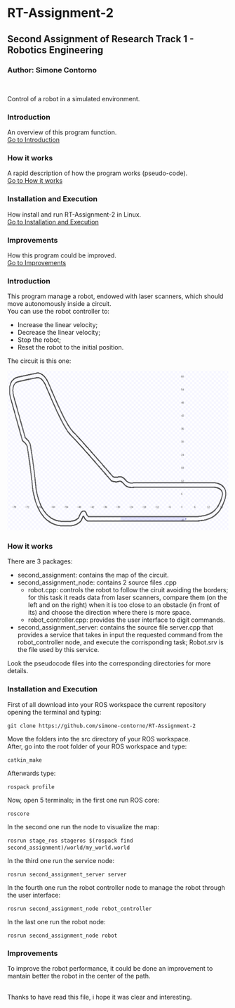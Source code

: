 # RT-Assignment-2
## Second Assignment of Research Track 1 - Robotics Engineering
### Author: Simone Contorno

<br>

Control of a robot in a simulated environment.

### Introduction
An overview of this program function.<br>
[Go to Introduction](#intro)

### How it works
A rapid description of how the program works (pseudo-code).<br>
[Go to How it works](#how)

### Installation and Execution
How install and run RT-Assignment-2 in Linux.<br>
[Go to Installation and Execution](#installation)

### Improvements
How this program could be improved.<br>
[Go to Improvements](#improve)

<a name="intro"></a>
### Introduction

This program manage a robot, endowed with laser scanners, which should move autonomously inside a circuit.<br>
You can use the robot controller to:
<ul>
    <li>Increase the linear velocity;</li>
    <li>Decrease the linear velocity;</li>
    <li>Stop the robot;</li>
    <li>Reset the robot to the initial position.</li>
</ul>

The circuit is this one:

![map](https://github.com/simone-contorno/RT-Assignment-2/blob/main/second_assignment_map.png)

<a name="how"></a>
### How it works

There are 3 packages:
<ul>
    <li>second_assignment: contains the map of the circuit.</li>
    <li>second_assignment_node: contains 2 source files .cpp
        <ul>
            <li>robot.cpp: controls the robot to follow the ciruit avoiding the borders; for this task it reads data from laser scanners,
            compare them (on the left and on the right) when it is too close to an obstacle (in front of its) and choose the direction 
            where there is more space.</li>
            <li>robot_controller.cpp: provides the user interface to digit commands.</li>
        </ul>
    </li>
    <li>second_assignment_server: contains the source file server.cpp that provides a service that takes in input the requested command from the robot_controller node, and           execute the corrisponding task; Robot.srv is the file used by this service.</li>
</ul>

Look the pseudocode files into the corresponding directories for more details.<br>

<a name="installation"></a>
### Installation and Execution

First of all download into your ROS workspace the current repository opening the terminal and typing:

<pre><code>git clone https://github.com/simone-contorno/RT-Assignment-2</code></pre>

Move the folders into the src directory of your ROS workspace.<br> 
After, go into the root folder of your ROS workspace and type: 

<pre><code>catkin_make</code></pre>

Afterwards type:

<pre><code>rospack profile</code></pre>

Now, open 5 terminals; in the first one run ROS core:

<pre><code>roscore</code></pre>

In the second one run the node to visualize the map:

<pre><code>rosrun stage_ros stageros $(rospack find second_assignment)/world/my_world.world</code></pre>

In the third one run the service node:

<pre><code>rosrun second_assignment_server server</code></pre>

In the fourth one run the robot controller node to manage the robot through the user interface:

<pre><code>rosrun second_assignment_node robot_controller</code></pre>

In the last one run the robot node:

<pre><code>rosrun second_assignment_node robot</code></pre>

<a name="improve"></a>
### Improvements

To improve the robot performance, it could be done an improvement to mantain better the robot in the center of the path.<br><br>

Thanks to have read this file, i hope it was clear and interesting.<br>
